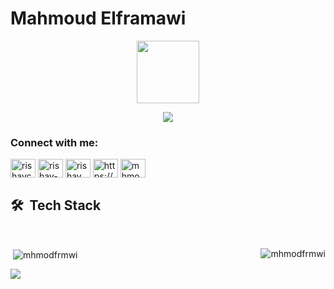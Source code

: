 # Mahmoud Elframawi
<p align="center">
  <img src="https://i.pinimg.com/564x/a6/04/18/a60418b2bdde122128a68f3307bc1113.jpg" width=100px hieght=100px>
</p>
<p align="center">
  <a href="https://github.com/mhmodfrmwi/readme-typing-svg">
    <img src="https://readme-typing-svg.herokuapp.com/?lines=A%20Dark%20Knight%20rises🦇;&font=Fira%20Code&center=true&width=440&height=45&color=4682B4&vCenter=true&size=22">
  </a>
</p>

<h3 align="left">Connect with me:</h3>
<p align="left">
<a href="https://twitter.com/_mhmod__" target="blank"><img align="center" src="https://raw.githubusercontent.com/rahuldkjain/github-profile-readme-generator/master/src/images/icons/Social/twitter.svg" alt="rishavchanda" height="30" width="40" /></a>
<a href="https://www.linkedin.com/in/mahmoud-elframawi-94a410271/" target="blank"><img align="center" src="https://raw.githubusercontent.com/rahuldkjain/github-profile-readme-generator/master/src/images/icons/Social/linked-in-alt.svg" alt="rishav-chanda-b89a791b3" height="30" width="40" /></a>
<a href="https://www.instagram.com/ma_hmoud_elframawi/" target="blank"><img align="center" src="https://raw.githubusercontent.com/rahuldkjain/github-profile-readme-generator/master/src/images/icons/Social/instagram.svg" alt="rishav_chanda" height="30" width="40" /></a>
  <a href="https://www.facebook.com/mahmoud.elframawi" target="blank"><img align="center" src="https://raw.githubusercontent.com/rahuldkjain/github-profile-readme-generator/master/src/images/icons/Social/facebook.svg" alt="https://www.facebook.com/mahmoud.elframawi" height="30" width="40" /></a>
<a href="https://leetcode.com/mahmoudframawi98/" target="blank"><img align="center" src="https://raw.githubusercontent.com/rahuldkjain/github-profile-readme-generator/master/src/images/icons/Social/leet-code.svg" alt="mhmodfrmwi" height="30" width="40" /></a>
</p>

## 🛠 &nbsp;Tech Stack

 <div style={{ display: 'flex' }}>
      <LinkWithImage href="https://www.w3schools.com/cpp/" src="https://raw.githubusercontent.com/devicons/devicon/master/icons/cplusplus/cplusplus-original.svg" alt="cplusplus" />
      <LinkWithImage href="https://www.java.com" src="https://raw.githubusercontent.com/devicons/devicon/master/icons/java/java-original.svg" alt="java" />
      <LinkWithImage href="https://www.python.org" src="https://raw.githubusercontent.com/devicons/devicon/master/icons/python/python-original.svg" alt="python" />
      <LinkWithImage href="https://www.mysql.com/" src="https://raw.githubusercontent.com/devicons/devicon/master/icons/mysql/mysql-original-wordmark.svg" alt="mysql" />
      <LinkWithImage href="https://www.w3schools.com/html/" src="https://raw.githubusercontent.com/devicons/devicon/master/icons/html5/html5-original-wordmark.svg" alt="html5" />
      <LinkWithImage href="https://www.w3schools.com/css/" src="https://raw.githubusercontent.com/devicons/devicon/master/icons/css3/css3-original-wordmark.svg" alt="css3" />
      <LinkWithImage href="https://developer.mozilla.org/en-US/docs/Web/JavaScript" src="https://raw.githubusercontent.com/devicons/devicon/master/icons/javascript/javascript-original.svg" alt="javascript" />
      <LinkWithImage href="https://code.visualstudio.com/" src="https://raw.githubusercontent.com/devicons/devicon/master/icons/vscode/vscode-original.svg" alt="vscode" />
      <LinkWithImage href="https://git-scm.com/" src="https://www.vectorlogo.zone/logos/git-scm/git-scm-icon.svg" alt="git" />
      <LinkWithImage href="https://github.com/" src="https://raw.githubusercontent.com/devicons/devicon/master/icons/github/github-original.svg" alt="github" />
      <LinkWithImage href="https://reactjs.org/" src="https://raw.githubusercontent.com/devicons/devicon/master/icons/react/react-original-wordmark.svg" alt="react" />
      <LinkWithImage href="https://www.oracle.com/" src="https://www.vectorlogo.zone/logos/oracle/oracle-icon.svg" alt="oracle" />
      <LinkWithImage href="https://sass-lang.com/" src="https://raw.githubusercontent.com/devicons/devicon/master/icons/sass/sass-original.svg" alt="sass" />
    </div>
<p>&nbsp;</p>

<p><img align="right" src="https://github-readme-stats.vercel.app/api/top-langs?username=mhmodfrmwi&show_icons=true&locale=en&layout=compact&theme=tokyonight" alt="mhmodfrmwi" /></p>

<p>&nbsp;<img align="center" src="https://github-readme-stats.vercel.app/api?username=mhmodfrmwi&show_icons=true&locale=en&theme=tokyonight" alt="mhmodfrmwi" /></p>
<!-- Profile Views Badge -->
<a href="https://komarev.com/ghpvc/?username=mhmodfrmwi&style=for-the-badge">
    <img src="https://komarev.com/ghpvc/?username=mhmodfrmwi&style=for-the-badge">
</a>

